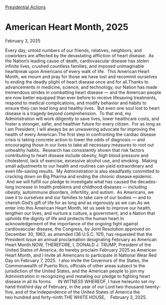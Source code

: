 [Presidential Actions](https://www.whitehouse.gov/presidential-actions/)

# 					American Heart Month, 2025				

February 3, 2025

Every day, untold numbers of our friends, relatives, neighbors, and coworkers are affected by the devastating affliction of heart disease.  As the Nation’s leading cause of death, cardiovascular disease has stolen infinite lives, crushed countless families, and imposed unimaginable heartbreak upon Americans of every walk of life.  This American Heart Month, we mourn and pray for those we have lost and recommit ourselves to ending the deadly plight of heart disease once and for all.Thanks to advancements in medicine, science, and technology, our Nation has made tremendous strides in combatting heart disease — and the American people are now better equipped than ever before to receive lifesaving treatments, respond to medical complications, and modify behavior and habits to ensure they can lead long and healthy lives.  But even one soul lost to heart disease is a tragedy beyond comprehension.  To that end, my Administration will work diligently to save lives, lower healthcare costs, and foster a stronger, safer, and healthier future for every citizen.  For as long as I am President, I will always be an unwavering advocate for improving the health of every American.The first step in confronting the cardiac disease crisis is taking concrete action to lower the odds of diagnosis — and encouraging those in our lives to take all necessary measures to root out unhealthy habits.  Research has consistently shown that risk factors contributing to heart disease include obesity, high blood pressure and cholesterol, lack of exercise, excessive alcohol use, and smoking.  Making small adjustments to our health and routines can yield extraordinary and even life-saving results.  My Administration is also steadfastly committed to cracking down on Big Pharma and ending the chronic disease epidemic.  And we will fulfill our pledge to investigate what has caused the decades-long increase in health problems and childhood diseases — including obesity, autoimmune disorders, infertility, and autism.  As Americans, we owe it to ourselves and our families to take care of our bodies — and to cherish God’s gift of life for as long and as vigorously as we can.As we enter into this American Heart Month, let us seek to improve our health, lengthen our lives, and nurture a culture, a government, and a Nation that upholds the dignity of life and protects the human heart.In acknowledgement of the importance of the ongoing fight against cardiovascular disease, the Congress, by Joint Resolution approved on December 30, 1963, as amended (36 U.S.C. 101), has requested that the President issue an annual proclamation designating February as American Heart Month.NOW, THEREFORE, I, DONALD J. TRUMP, President of the United States of America, do hereby proclaim February 2025 as American Heart Month, and I invite all Americans to participate in National Wear Red Day on February 7, 2025.  I also invite the Governors of the States, the Commonwealth of Puerto Rico, officials of other areas subject to the jurisdiction of the United States, and the American people to join my Administration in recognizing and restating our pledge to fighting heart disease in all its forms.     IN WITNESS WHEREOF, I have hereunto set my hand thisthird day of February, in the year of our Lord two thousand twenty-five, and of the Independence of the United States of America the two hundred and forty-ninth.THE WHITE HOUSE,    February 3, 2025.
